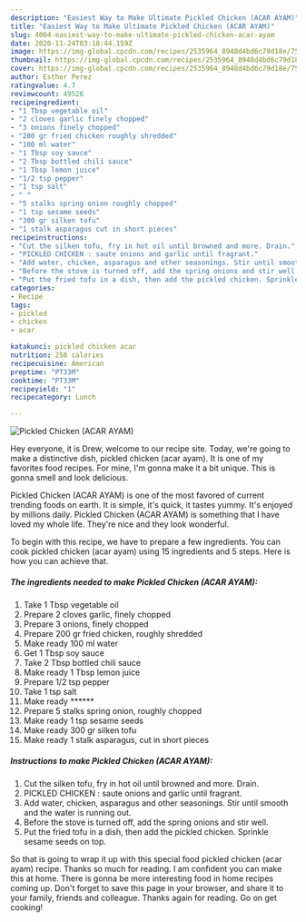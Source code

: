 ```yaml
---
description: "Easiest Way to Make Ultimate Pickled Chicken (ACAR AYAM)"
title: "Easiest Way to Make Ultimate Pickled Chicken (ACAR AYAM)"
slug: 4004-easiest-way-to-make-ultimate-pickled-chicken-acar-ayam
date: 2020-11-24T03:18:44.159Z
image: https://img-global.cpcdn.com/recipes/2535964_8948d4bd6c79d18e/751x532cq70/pickled-chicken-acar-ayam-recipe-main-photo.jpg
thumbnail: https://img-global.cpcdn.com/recipes/2535964_8948d4bd6c79d18e/751x532cq70/pickled-chicken-acar-ayam-recipe-main-photo.jpg
cover: https://img-global.cpcdn.com/recipes/2535964_8948d4bd6c79d18e/751x532cq70/pickled-chicken-acar-ayam-recipe-main-photo.jpg
author: Esther Perez
ratingvalue: 4.7
reviewcount: 49526
recipeingredient:
- "1 Tbsp vegetable oil"
- "2 cloves garlic finely chopped"
- "3 onions finely chopped"
- "200 gr fried chicken roughly shredded"
- "100 ml water"
- "1 Tbsp soy sauce"
- "2 Tbsp bottled chili sauce"
- "1 Tbsp lemon juice"
- "1/2 tsp pepper"
- "1 tsp salt"
- " "
- "5 stalks spring onion roughly chopped"
- "1 tsp sesame seeds"
- "300 gr silken tofu"
- "1 stalk asparagus cut in short pieces"
recipeinstructions:
- "Cut the silken tofu, fry in hot oil until browned and more. Drain."
- "PICKLED CHICKEN : saute onions and garlic until fragrant."
- "Add water, chicken, asparagus and other seasonings. Stir until smooth and the water is running out."
- "Before the stove is turned off, add the spring onions and stir well."
- "Put the fried tofu in a dish, then add the pickled chicken. Sprinkle sesame seeds on top."
categories:
- Recipe
tags:
- pickled
- chicken
- acar

katakunci: pickled chicken acar 
nutrition: 258 calories
recipecuisine: American
preptime: "PT33M"
cooktime: "PT33M"
recipeyield: "1"
recipecategory: Lunch

---
```



![Pickled Chicken (ACAR AYAM)](https://img-global.cpcdn.com/recipes/2535964_8948d4bd6c79d18e/751x532cq70/pickled-chicken-acar-ayam-recipe-main-photo.jpg)

Hey everyone, it is Drew, welcome to our recipe site. Today, we're going to make a distinctive dish, pickled chicken (acar ayam). It is one of my favorites food recipes. For mine, I'm gonna make it a bit unique. This is gonna smell and look delicious.

Pickled Chicken (ACAR AYAM) is one of the most favored of current trending foods on earth. It is simple, it's quick, it tastes yummy. It's enjoyed by millions daily. Pickled Chicken (ACAR AYAM) is something that I have loved my whole life. They're nice and they look wonderful.




To begin with this recipe, we have to prepare a few ingredients. You can cook pickled chicken (acar ayam) using 15 ingredients and 5 steps. Here is how you can achieve that.

<!--inarticleads1-->

##### The ingredients needed to make Pickled Chicken (ACAR AYAM):

1. Take 1 Tbsp vegetable oil
1. Prepare 2 cloves garlic, finely chopped
1. Prepare 3 onions, finely chopped
1. Prepare 200 gr fried chicken, roughly shredded
1. Make ready 100 ml water
1. Get 1 Tbsp soy sauce
1. Take 2 Tbsp bottled chili sauce
1. Make ready 1 Tbsp lemon juice
1. Prepare 1/2 tsp pepper
1. Take 1 tsp salt
1. Make ready  ******
1. Prepare 5 stalks spring onion, roughly chopped
1. Make ready 1 tsp sesame seeds
1. Make ready 300 gr silken tofu
1. Make ready 1 stalk asparagus, cut in short pieces




<!--inarticleads2-->

##### Instructions to make Pickled Chicken (ACAR AYAM):

1. Cut the silken tofu, fry in hot oil until browned and more. Drain.
1. PICKLED CHICKEN : saute onions and garlic until fragrant.
1. Add water, chicken, asparagus and other seasonings. Stir until smooth and the water is running out.
1. Before the stove is turned off, add the spring onions and stir well.
1. Put the fried tofu in a dish, then add the pickled chicken. Sprinkle sesame seeds on top.




So that is going to wrap it up with this special food pickled chicken (acar ayam) recipe. Thanks so much for reading. I am confident you can make this at home. There is gonna be more interesting food in home recipes coming up. Don't forget to save this page in your browser, and share it to your family, friends and colleague. Thanks again for reading. Go on get cooking!
